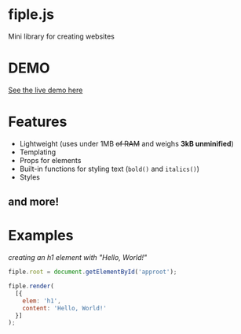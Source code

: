 # fiple.js
Mini library for creating websites

# DEMO
[See the live demo here](https://marshallovski.github.io/fiple/demo/)

# Features
* Lightweight (uses under 1MB ~~of RAM~~ and weighs **3kB unminified**)
* Templating
* Props for elements
* Built-in functions for styling text (`bold()` and `italics()`)
* Styles
## and more!

# Examples
*creating an h1 element with "Hello, World!"*

```js
fiple.root = document.getElementById('approot');

fiple.render(
  [{
    elem: 'h1',
    content: 'Hello, World!'
  }]
);
```
